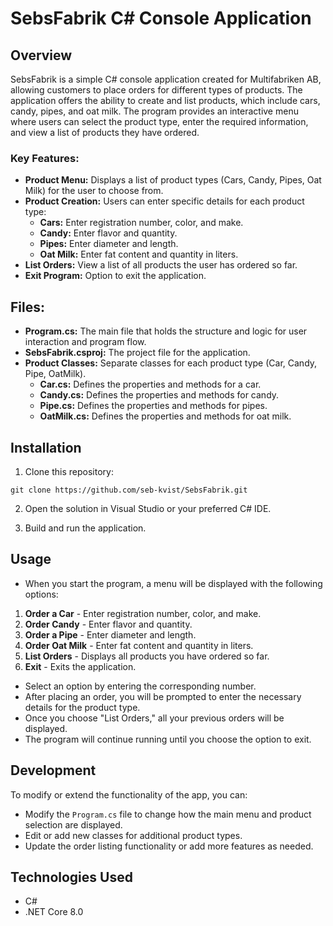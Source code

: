 # SebsFabrik C# Console Application

## Overview
SebsFabrik is a simple C# console application created for Multifabriken AB, allowing customers to place orders for different types of products. The application offers the ability to create and list products, which include cars, candy, pipes, and oat milk. The program provides an interactive menu where users can select the product type, enter the required information, and view a list of products they have ordered.

### Key Features:
- **Product Menu:** Displays a list of product types (Cars, Candy, Pipes, Oat Milk) for the user to choose from.
- **Product Creation:** Users can enter specific details for each product type:
  - **Cars:** Enter registration number, color, and make.
  - **Candy:** Enter flavor and quantity.
  - **Pipes:** Enter diameter and length.
  - **Oat Milk:** Enter fat content and quantity in liters.
- **List Orders:** View a list of all products the user has ordered so far.
- **Exit Program:** Option to exit the application.

## Files:
- **Program.cs:** The main file that holds the structure and logic for user interaction and program flow.
- **SebsFabrik.csproj:** The project file for the application.
- **Product Classes:** Separate classes for each product type (Car, Candy, Pipe, OatMilk).
  - **Car.cs:** Defines the properties and methods for a car.
  - **Candy.cs:** Defines the properties and methods for candy.
  - **Pipe.cs:** Defines the properties and methods for pipes.
  - **OatMilk.cs:** Defines the properties and methods for oat milk.

## Installation

1. Clone this repository:
```
git clone https://github.com/seb-kvist/SebsFabrik.git
```

2. Open the solution in Visual Studio or your preferred C# IDE.

3. Build and run the application.

## Usage

- When you start the program, a menu will be displayed with the following options:
1. **Order a Car** - Enter registration number, color, and make.
2. **Order Candy** - Enter flavor and quantity.
3. **Order a Pipe** - Enter diameter and length.
4. **Order Oat Milk** - Enter fat content and quantity in liters.
5. **List Orders** - Displays all products you have ordered so far.
6. **Exit** - Exits the application.

- Select an option by entering the corresponding number.
- After placing an order, you will be prompted to enter the necessary details for the product type.
- Once you choose "List Orders," all your previous orders will be displayed.
- The program will continue running until you choose the option to exit.

## Development

To modify or extend the functionality of the app, you can:

- Modify the `Program.cs` file to change how the main menu and product selection are displayed.
- Edit or add new classes for additional product types.
- Update the order listing functionality or add more features as needed.

## Technologies Used
- C#
- .NET Core 8.0
